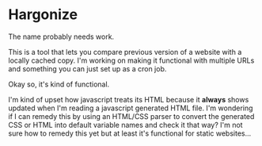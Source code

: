 # Hargonize

The name probably needs work.

This is a tool that lets you compare previous version of a website with a locally cached copy. I'm working on making it functional with multiple URLs and something you can just set up as a cron job.

Okay so, it's kind of functional. 

I'm kind of upset how javascript treats its HTML because it __always__ shows updated when I'm reading a javascript generated HTML file. I'm wondering if I can remedy this by using an HTML/CSS parser to convert the generated CSS or HTML into default variable names and check it that way? I'm not sure how to remedy this yet but at least it's functional for static websites...


